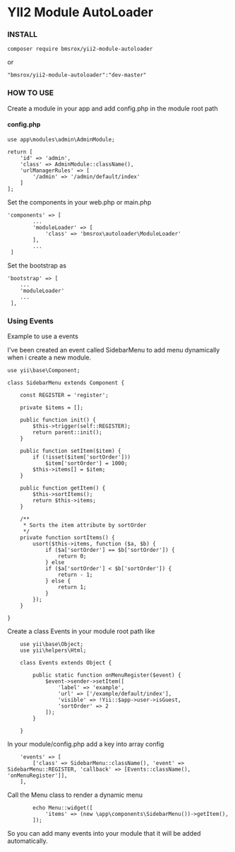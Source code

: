 YII2 Module AutoLoader
======================

### INSTALL

    composer require bmsrox/yii2-module-autoloader
    
or

    "bmsrox/yii2-module-autoloader":"dev-master"
    
### HOW TO USE

Create a module in your app and add config.php in the module root path

#### config.php

    use app\modules\admin\AdminModule;
    
    return [
        'id' => 'admin',
        'class' => AdminModule::className(),
        'urlManagerRules' => [
            '/admin' => '/admin/default/index'
        ]
    ];

Set the components in your web.php or main.php

    'components' => [
            ...
            'moduleLoader' => [
                'class' => 'bmsrox\autoloader\ModuleLoader'
            ],
            ...
     ]
     
Set the bootstrap as

    'bootstrap' => [
        ...
        'moduleLoader'
        ...
     ],
     
     
### Using Events

Example to use a events

I've been created an event called SidebarMenu to add menu dynamically when i create a new module.

    use yii\base\Component;
    
    class SidebarMenu extends Component {
    
        const REGISTER = 'register';
    
        private $items = [];
    
        public function init() {
            $this->trigger(self::REGISTER);
            return parent::init();
        }
    
        public function setItem($item) {
            if (!isset($item['sortOrder']))
                $item['sortOrder'] = 1000;
            $this->items[] = $item;
        }
    
        public function getItem() {
            $this->sortItems();
            return $this->items;
        }
    
        /**
         * Sorts the item attribute by sortOrder
         */
        private function sortItems() {
            usort($this->items, function ($a, $b) {
                if ($a['sortOrder'] == $b['sortOrder']) {
                    return 0;
                } else
                if ($a['sortOrder'] < $b['sortOrder']) {
                    return - 1;
                } else {
                    return 1;
                }
            });
        }
    
    }

Create a class Events in your module root path like
    
        use yii\base\Object;
        use yii\helpers\Html;
        
        class Events extends Object {
        
            public static function onMenuRegister($event) {
                $event->sender->setItem([
                    'label' => 'example',
                    'url' => ['/example/default/index'],
                    'visible' => !Yii::$app->user->isGuest,
                    'sortOrder' => 2
                ]);
            }
        
        }
        
        
In your module/config.php add a key into array config 

        'events' => [
            ['class' => SidebarMenu::className(), 'event' => SidebarMenu::REGISTER, 'callback' => [Events::className(), 'onMenuRegister']],
        ],
        
Call the Menu class to render a dynamic menu 
    
            echo Menu::widget([
                'items' => (new \app\components\SidebarMenu())->getItem(),
            ]);
           
        
So you can add many events into your module that it will be added automatically.